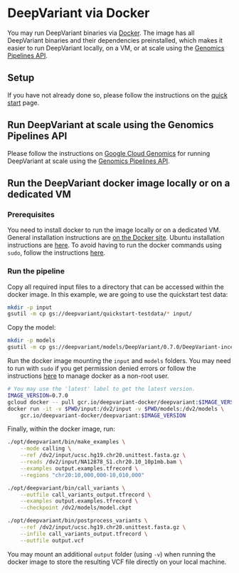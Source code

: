 # DeepVariant via Docker

You may run DeepVariant binaries via [Docker](http://www.docker.com). The image
has all DeepVariant binaries and their dependencies preinstalled, which makes it
easier to run DeepVariant locally, on a VM, or at scale using the
[Genomics Pipelines API](https://cloud.google.com/genomics/v1alpha2/pipelines).

## Setup

If you have not already done so, please follow the instructions on the
[quick start](deepvariant-quick-start.md) page.

## Run DeepVariant at scale using the Genomics Pipelines API

Please follow the instructions on
[Google Cloud Genomics](https://cloud.google.com/genomics/deepvariant)
for running DeepVariant at scale using the
[Genomics Pipelines API](https://cloud.google.com/genomics/v1alpha2/pipelines).

## Run the DeepVariant docker image locally or on a dedicated VM

### Prerequisites

You need to install docker to run the image locally or on a dedicated VM.
General installation instructions are
[on the Docker site](https://docs.docker.com/installation/). Ubuntu installation
instructions are
[here](https://docs.docker.com/engine/installation/linux/docker-ce/ubuntu/#install-using-the-repository).
To avoid having to run the docker commands using `sudo`, follow the instructions
[here](https://docs.docker.com/engine/installation/linux/linux-postinstall/#manage-docker-as-a-non-root-user).

### Run the pipeline

Copy all required input files to a directory that can be accessed within the
docker image. In this example, we are going to use the quickstart test data:

```bash
mkdir -p input
gsutil -m cp gs://deepvariant/quickstart-testdata/* input/
```

Copy the model:

```bash
mkdir -p models
gsutil -m cp gs://deepvariant/models/DeepVariant/0.7.0/DeepVariant-inception_v3-0.7.0+data-wgs_standard/* models/
```

Run the docker image mounting the `input` and `models` folders. You may need
to run with `sudo` if you get permission denied errors or follow the
instructions
[here](https://docs.docker.com/engine/installation/linux/linux-postinstall/#manage-docker-as-a-non-root-user)
to manage docker as a non-root user.

```bash
# You may use the 'latest' label to get the latest version.
IMAGE_VERSION=0.7.0
gcloud docker -- pull gcr.io/deepvariant-docker/deepvariant:$IMAGE_VERSION
docker run -it -v $PWD/input:/dv2/input -v $PWD/models:/dv2/models \
    gcr.io/deepvariant-docker/deepvariant:$IMAGE_VERSION
```

Finally, within the docker image, run:

```bash
./opt/deepvariant/bin/make_examples \
    --mode calling \
    --ref /dv2/input/ucsc.hg19.chr20.unittest.fasta.gz \
    --reads /dv2/input/NA12878_S1.chr20.10_10p1mb.bam \
    --examples output.examples.tfrecord \
    --regions "chr20:10,000,000-10,010,000"

./opt/deepvariant/bin/call_variants \
    --outfile call_variants_output.tfrecord \
    --examples output.examples.tfrecord \
    --checkpoint /dv2/models/model.ckpt

./opt/deepvariant/bin/postprocess_variants \
    --ref /dv2/input/ucsc.hg19.chr20.unittest.fasta.gz \
    --infile call_variants_output.tfrecord \
    --outfile output.vcf
```

You may mount an additional `output` folder (using `-v`) when running the docker
image to store the resulting VCF file directly on your local machine.
